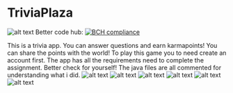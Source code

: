 # TriviaPlaza
![alt text](https://github.com/JoepStraatman/TriviaPlaza/blob/master/doc/Screenshot_20171215-101756.png?raw=true)
Better code hub:
[![BCH compliance](https://bettercodehub.com/edge/badge/JoepStraatman/TriviaPlaza?branch=master)](https://bettercodehub.com/)

This is a trivia app. You can answer questions and earn karmapoints! You can share the points with the world!
To play this game you to need create an account first.
The app has all the requirements need to complete the assignment.
Better check for yourself!
The java files are all commented for understanding what i did. 
![alt text](https://github.com/JoepStraatman/TriviaPlaza/blob/master/doc/Screenshot_20171215-101831.png?raw=true)
![alt text](https://github.com/JoepStraatman/TriviaPlaza/blob/master/doc/Screenshot_20171215-101759.png?raw=true)
![alt text](https://github.com/JoepStraatman/TriviaPlaza/blob/master/doc/Screenshot_20171215-101802.png?raw=true)
![alt text](https://github.com/JoepStraatman/TriviaPlaza/blob/master/doc/Screenshot_20171215-101825.png?raw=true)
![alt text](https://github.com/JoepStraatman/TriviaPlaza/blob/master/doc/Screenshot_20171215-101827.png?raw=true)
![alt text](https://github.com/JoepStraatman/TriviaPlaza/blob/master/doc/Screenshot_20171215-101813.png?raw=true)
